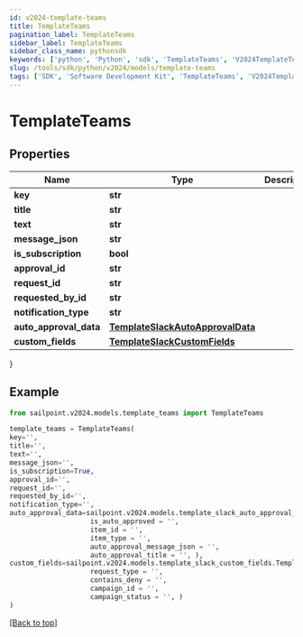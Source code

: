 ```yaml
---
id: v2024-template-teams
title: TemplateTeams
pagination_label: TemplateTeams
sidebar_label: TemplateTeams
sidebar_class_name: pythonsdk
keywords: ['python', 'Python', 'sdk', 'TemplateTeams', 'V2024TemplateTeams']
slug: /tools/sdk/python/v2024/models/template-teams
tags: ['SDK', 'Software Development Kit', 'TemplateTeams', 'V2024TemplateTeams']
---
```


# TemplateTeams

## Properties

| Name | Type | Description | Notes |
| --- | --- | --- | --- |
| **key** | **str** |  | [optional] |
| **title** | **str** |  | [optional] |
| **text** | **str** |  | [optional] |
| **message_json** | **str** |  | [optional] |
| **is_subscription** | **bool** |  | [optional] |
| **approval_id** | **str** |  | [optional] |
| **request_id** | **str** |  | [optional] |
| **requested_by_id** | **str** |  | [optional] |
| **notification_type** | **str** |  | [optional] |
| **auto_approval_data** | [**TemplateSlackAutoApprovalData**](template-slack-auto-approval-data) |  | [optional] |
| **custom_fields** | [**TemplateSlackCustomFields**](template-slack-custom-fields) |  | [optional] |

}

## Example

```python
from sailpoint.v2024.models.template_teams import TemplateTeams

template_teams = TemplateTeams(
key='',
title='',
text='',
message_json='',
is_subscription=True,
approval_id='',
request_id='',
requested_by_id='',
notification_type='',
auto_approval_data=sailpoint.v2024.models.template_slack_auto_approval_data.TemplateSlack_autoApprovalData(
                    is_auto_approved = '',
                    item_id = '',
                    item_type = '',
                    auto_approval_message_json = '',
                    auto_approval_title = '', ),
custom_fields=sailpoint.v2024.models.template_slack_custom_fields.TemplateSlack_customFields(
                    request_type = '',
                    contains_deny = '',
                    campaign_id = '',
                    campaign_status = '', )
)

```

[[Back to top]](#)
